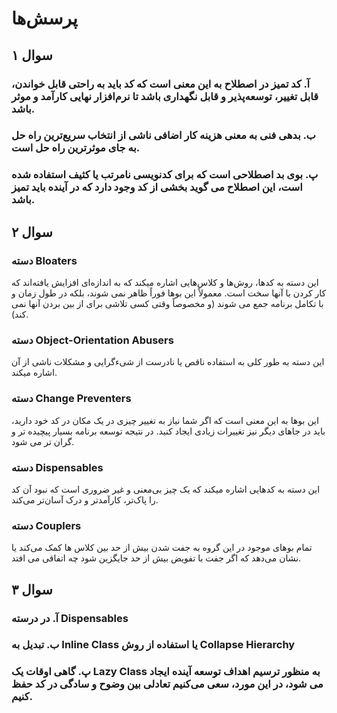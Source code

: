 # پرسش‌ها

## سوال ۱
### آ. کد تمیز در اصطلاح به این معنی است که کد باید به راحتی قابل خواندن، قابل تغییر، توسعه‌پذیر و قابل نگهداری باشد تا نرم‌افزار نهایی کارآمد و موثر باشد. 
### ب. بدهی فنی به معنی هزینه کار اضافی ناشی از انتخاب سریع‌ترین راه حل به جای موثرترین راه حل است.
### پ. بوی بد اصطلاحی است که برای کدنویسی نامرتب یا کثیف استفاده شده است، این اصطلاح می گوید بخشی از کد وجود دارد که در آینده باید تمیز باشد.

## سوال ۲
### دسته Bloaters
این دسته به کدها، روش‌ها و کلاس‌هایی اشاره میکند که به اندازه‌ای افزایش یافته‌اند که کار کردن با آنها سخت است. معمولاً این بوها فوراً ظاهر نمی شوند، بلکه در طول زمان و با تکامل برنامه جمع می شوند (و مخصوصاً وقتی کسی تلاشی برای از بین بردن آنها نمی کند).
### دسته Object-Orientation Abusers
این دسته به طور کلی به استفاده ناقص یا نادرست از شیءگرایی و مشکلات ناشی از آن اشاره میکند.
### دسته Change Preventers
این بوها به این معنی است که اگر شما نیاز به تغییر چیزی در یک مکان در کد خود دارید، باید در جاهای دیگر نیز تغییرات زیادی ایجاد کنید. در نتیجه توسعه برنامه بسیار پیچیده تر و گران تر می شود.
### دسته Dispensables
این دسته به کدهایی اشاره میکند که یک چیز بی‌معنی و غیر ضروری است که نبود آن کد را پاک‌تر، کارآمدتر و درک آسان‌تر می‌کند.
### دسته Couplers
تمام بوهای موجود در این گروه به جفت شدن بیش از حد بین کلاس ها کمک می‌کند یا نشان می‌دهد که اگر جفت با تفویض بیش از حد جایگزین شود چه اتفاقی می افتد.

## سوال ۳
### آ. در درسته Dispensables 
### ب. تبدیل به Inline Class یا استفاده از روش Collapse Hierarchy 
### پ. گاهی اوقات یک Lazy Class به منظور ترسیم اهداف توسعه آینده ایجاد می شود، در این مورد، سعی می‌کنیم تعادلی بین وضوح و سادگی در کد حفظ کنیم.
 
